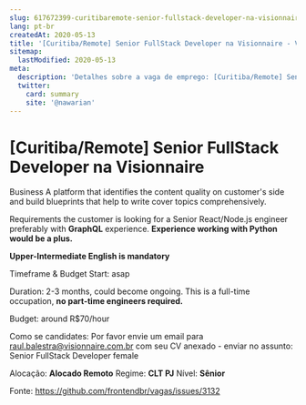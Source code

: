 ```yaml
---
slug: 617672399-curitibaremote-senior-fullstack-developer-na-visionnaire
lang: pt-br
createdAt: 2020-05-13
title: '[Curitiba/Remote] Senior FullStack Developer na Visionnaire - Vaga de Emprego'
sitemap:
  lastModified: 2020-05-13
meta:
  description: 'Detalhes sobre a vaga de emprego: [Curitiba/Remote] Senior FullStack Developer na Visionnaire'
  twitter:
    card: summary
    site: '@nawarian'
---
```


# [Curitiba/Remote] Senior FullStack Developer na Visionnaire

Business
A platform that identifies the content quality on customer's side and build blueprints that help to write cover topics comprehensively.

Requirements
the customer is looking for a Senior React/Node.js engineer preferably with **GraphQL** experience. __**Experience working with Python would be a plus.**__  

**Upper-Intermediate English is mandatory**

Timeframe & Budget
Start: asap

Duration: 2-3 months, could become ongoing.
This is a full-time occupation, **no part-time engineers required.**

Budget: around R$70/hour


Como se candidates:
Por favor envie um email para raul.balestra@visionnaire.com.br com seu CV anexado - enviar no assunto: Senior FullStack Developer female

Alocação:
**Alocado
Remoto**
Regime:
**CLT
PJ**
Nível:
**Sênior**

Fonte: https://github.com/frontendbr/vagas/issues/3132